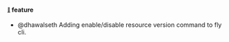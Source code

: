 #### <sub><sup><a name="4938" href="#4938">:link:</a></sup></sub> feature

* @dhawalseth Adding enable/disable resource version command to fly cli.

